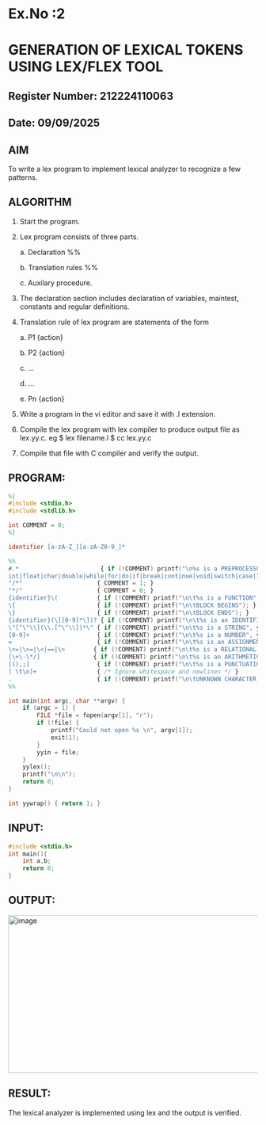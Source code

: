 # Ex.No :2
# GENERATION OF LEXICAL TOKENS USING LEX/FLEX TOOL
## Register Number: 212224110063
## Date: 09/09/2025
## AIM
 To write a lex program to implement lexical analyzer to recognize a few patterns.
## ALGORITHM

1.	Start the program.

2.	Lex program consists of three parts.

     a.	Declaration %%

     b.	Translation rules %%

     c.	Auxilary procedure.

3.	The declaration section includes declaration of variables, maintest, constants and regular definitions.
4.	Translation rule of lex program are statements of the form

    a.	P1 {action}

    b.	P2 {action}

    c.	…

    d.	…

    e.	Pn {action}

5.	Write a program in the vi editor and save it with .l extension.

6.	Compile the lex program with lex compiler to produce output file as lex.yy.c. eg $ lex filename.l $ cc lex.yy.c
7.	Compile that file with C compiler and verify the output.

## PROGRAM:
```l
%{
#include <stdio.h>
#include <stdlib.h>

int COMMENT = 0;
%}

identifier [a-zA-Z_][a-zA-Z0-9_]*

%%
#.*                       { if (!COMMENT) printf("\n%s is a PREPROCESSOR DIRECTIVE", yytext); }
int|float|char|double|while|for|do|if|break|continue|void|switch|case|long|struct|const|typedef|return|else|goto { if (!COMMENT) printf("\n\t%s is a KEYWORD", yytext); }
"/*"                     { COMMENT = 1; }
"*/"                     { COMMENT = 0; }
{identifier}\(           { if (!COMMENT) printf("\n\t%s is a FUNCTION", yytext); }
\{                       { if (!COMMENT) printf("\n\tBLOCK BEGINS"); }
\}                       { if (!COMMENT) printf("\n\tBLOCK ENDS"); }
{identifier}(\[[0-9]*\])? { if (!COMMENT) printf("\n\t%s is an IDENTIFIER", yytext); }
\"[^\"\\](\\.[^\"\\])*\" { if (!COMMENT) printf("\n\t%s is a STRING", yytext); }
[0-9]+                   { if (!COMMENT) printf("\n\t%s is a NUMBER", yytext); }
=                        { if (!COMMENT) printf("\n\t%s is an ASSIGNMENT OPERATOR", yytext); }
\<=|\>=|\<|==|\>        { if (!COMMENT) printf("\n\t%s is a RELATIONAL OPERATOR", yytext); }
[\+\-\*/]               { if (!COMMENT) printf("\n\t%s is an ARITHMETIC OPERATOR", yytext); }
[(),;]                   { if (!COMMENT) printf("\n\t%s is a PUNCTUATION", yytext); } /* Handle parentheses, comma, semicolon */
[ \t\n]+                 { /* Ignore whitespace and newlines */ }
.                        { if (!COMMENT) printf("\n\tUNKNOWN CHARACTER: %s", yytext); } /* Catch-all for single unrecognized characters */
%%

int main(int argc, char **argv) { 
    if (argc > 1) {
        FILE *file = fopen(argv[1], "r"); 
        if (!file) {
            printf("Could not open %s \n", argv[1]); 
            exit(1);
        }
        yyin = file;
    }
    yylex(); 
    printf("\n\n"); 
    return 0;
}

int yywrap() { return 1; }
```

## INPUT:
```c
#include <stdio.h>
int main(){
    int a,b;
    return 0;
}
```

## OUTPUT:
<img width="984" height="318" alt="image" src="https://github.com/user-attachments/assets/9d1ef25f-a53d-4731-814f-3536ab2b3c68" />

## RESULT:
 The lexical analyzer is implemented using lex and the output is verified.

